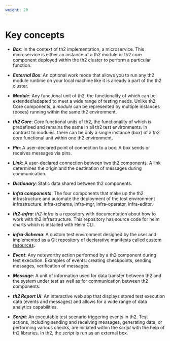 ```yaml
---
weight: 20
---
```


# Key concepts

- **_Box_**:
In the context of th2 implementation, a microservice.
This microservice is either an instance of a th2 module or th2 core component deployed within the th2 cluster to perform a particular function.

- **_External Box_**: 
An optional work mode that allows you to run any th2 module runtime on your local machine like it is already a part of the th2 cluster.

- **_Module_**:
Any functional unit of th2, the functionality of which can be extended/adapted to meet a wide range of testing needs.
Unlike th2 Core components, a _module_ can be represented by multiple instances (boxes) running within the same th2 environment.

- **_th2 Core_**:
_Core_ functional units of th2, the functionality of which is predefined and remains the same in all th2 test environments.
In contrast to modules, there can be only a single instance (box) of a _th2 core_ functional unit within one th2 environment.

- **_Pin_**:
A user-declared point of connection to a box.
A box sends or receives messages via pins.

- **_Link_**:
A user-declared connection between two th2 components.
A link determines the origin and the destination of messages during communication.

- **_Dictionary_**:
Static data shared between th2 components.

- **_Infra components_**:
The four components that make up the th2 infrastructure and automate the deployment of the test environment infrastructure: infra-schema, infra-mgr, infra-operator, infra-editor.

- **_th2-infra_**: 
_th2-infra_ is a repository with documentation about how to work with th2 infrastructure.
This repository has source code for helm charts which is installed with Helm CLI.

- **_infra-Schema_**:
 A custom test environment designed by the user and implemented as a Git repository of declarative manifests called [custom resources](https://kubernetes.io/docs/concepts/extend-kubernetes/api-extension/custom-resources/).

- **_Event_**:
Any noteworthy action performed by a th2 component during test execution.
Examples of events: creating checkpoints, sending messages, verification of messages.

- **_Message_**: 
A unit of information used for data transfer between th2 and the system under test as well as for communication between th2 components.

- **_th2 Report UI_**:
An interactive web app that displays stored test execution data (events and messages) and allows for a wide range of data analytics capabilities. 

- **_Script_**:
An executable test scenario triggering events in th2. 
Test actions, including sending and receiving messages, generating data, or performing various checks, are initiated within the _script_ with the help of th2 libraries.
In th2, the _script_ is run as an external box. 








